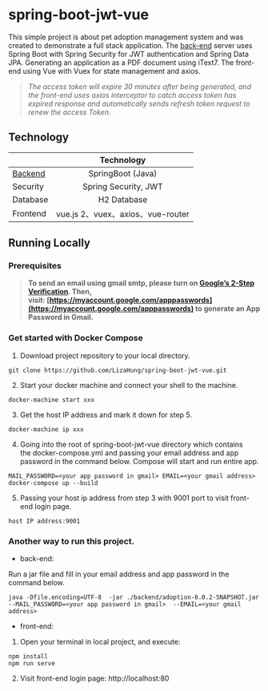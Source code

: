 # spring-boot-jwt-vue

This simple project is about pet adoption management system and was created to demonstrate a full stack application. 
The [back-end](https://github.com/LizaHung/spring-boot-jwt-authentication) server uses Spring Boot with Spring Security for JWT authentication and Spring Data JPA. 
Generating an application as a PDF document using iText7.
The front-end using Vue with Vuex for state management and axios.       

> *The access token will expire 30 minutes after being generated, and the front-end uses axios interceptor to catch access token has expired response and automatically sends refresh token request to renew the access Token.*  





## Technology

|               | Technology    |
| ------------- |:-------------:|
| [Backend](https://github.com/LizaHung/spring-boot-jwt-authentication)       | SpringBoot (Java)     |
| Security      | Spring Security, JWT     |
| Database      | H2 Database     |
| Frontend      | vue.js 2、vuex、axios、vue-router    | 



## Running Locally    


### Prerequisites    


> **To send an email using gmail smtp, please turn on [Google’s 2-Step Verification](https://support.google.com/accounts/answer/185839). 
> Then, visit: [https://myaccount.google.com/apppasswords](https://myaccount.google.com/apppasswords) to generate an App Password in Gmail.**


### Get started with Docker Compose     

1. Download project repository to your local directory.
```
git clone https://github.com/LizaHung/spring-boot-jwt-vue.git
```

2.  Start your docker machine and connect your shell to the machine.
```
docker-machine start xxx
```

3. Get the host IP address and mark it down for step 5.
```
docker-machine ip xxx
```

4. Going into the root of spring-boot-jwt-vue directory which contains the docker-compose.yml and 
passing your email address and app password in the command below. Compose will start and run entire app.
```
MAIL_PASSWORD=<your app password in gmail> EMAIL=<your gmail address> docker-compose up --build
```
5. Passing your host ip address from step 3 with 9001 port to visit front-end login page. 
```
host IP address:9001
```

### Another way to run this project.

* back-end:

Run a jar file and fill in your email address and app password in the command below. 

```
java -Dfile.encoding=UTF-8  -jar ./backend/adoption-0.0.2-SNAPSHOT.jar  --MAIL_PASSWORD=<your app password in gmail>  --EMAIL=<your gmail address>
```


* front-end:

1. Open your terminal in local project, and execute:

```
npm install
npm run serve
```

2. Visit front-end login page: http://localhost:80
